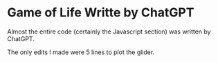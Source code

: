 # Game of Life Writte by ChatGPT

Almost the entire code (certainly the Javascript section) was written by ChatGPT.

The only edits I made were 5 lines to plot the glider.
